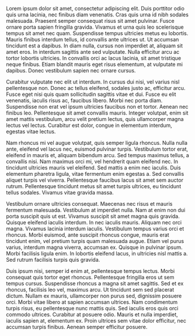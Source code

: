Lorem ipsum dolor sit amet, consectetur adipiscing elit. Duis porttitor odio quis urna lacinia, nec finibus diam venenatis. Cras quis urna id nibh sodales malesuada. Praesent semper consequat risus sit amet pulvinar. Fusce ornare porta sapien fringilla gravida. Vivamus et urna quis leo scelerisque tempus sit amet nec quam. Suspendisse tempus ultricies metus eu lobortis. Mauris finibus interdum tellus, id convallis ante ultrices ut. Ut accumsan tincidunt est a dapibus. In diam nulla, cursus non imperdiet at, aliquam sit amet eros. In interdum sagittis ante sed vulputate. Nulla efficitur arcu ac tortor lobortis ultricies. In convallis orci ac lacus lacinia, sit amet tristique neque finibus. Etiam blandit mauris eget risus elementum, at vulputate mi dapibus. Donec vestibulum sapien nec ornare cursus.

Curabitur vulputate nec elit ut interdum. In cursus dui nisi, vel varius nisl pellentesque non. Donec ac tellus eleifend, sodales justo ac, efficitur arcu. Fusce eget nisi quis quam sollicitudin sagittis vitae et dui. Fusce eu elit venenatis, iaculis risus ac, faucibus libero. Morbi nec porta diam. Suspendisse non erat vel ipsum ultricies faucibus non et tortor. Aenean nec finibus leo. Pellentesque sit amet convallis mauris. Integer volutpat, enim sit amet mattis vestibulum, arcu velit pretium lectus, quis ullamcorper magna lectus vel lectus. Curabitur est dolor, congue in elementum interdum, egestas vitae lectus.

Nam rhoncus mi vel augue volutpat, quis semper ligula rhoncus. Nulla nulla ante, eleifend vel lacus nec, euismod pulvinar turpis. Vestibulum tortor erat, eleifend in mauris et, aliquam bibendum arcu. Sed tempus maximus tellus, a convallis nisi. Nam maximus orci mi, vel hendrerit quam eleifend nec. In tincidunt ultricies mauris vel eleifend. Sed mattis a enim nec iaculis. Duis elementum pharetra ligula, vitae fermentum enim egestas a. Sed convallis aliquet turpis vel viverra. Pellentesque faucibus lacus sit amet sem auctor rutrum. Pellentesque tincidunt metus sit amet turpis ultrices, eu tincidunt tellus sodales. Vivamus vitae gravida massa.

Vestibulum ornare ultricies consequat. Maecenas nec risus et mauris fermentum malesuada. Vestibulum at imperdiet nulla. Nam at enim non dui porta suscipit quis ut est. Vivamus suscipit sit amet magna quis gravida. Quisque eleifend iaculis interdum. In nec iaculis mauris. Aliquam nec orci magna. Vivamus lacinia interdum iaculis. Vestibulum tempus varius orci et rhoncus. Morbi euismod, ante suscipit rhoncus congue, mauris erat tincidunt enim, vel pretium turpis quam malesuada augue. Etiam vel purus varius, interdum magna viverra, accumsan ex. Quisque in pulvinar ipsum. Morbi facilisis ligula enim. In lobortis eleifend lacus, in ultricies nisl mattis a. Sed rutrum facilisis turpis quis gravida.

Duis ipsum nisi, semper id enim at, pellentesque tempus lectus. Morbi consequat quis tortor eget rhoncus. Pellentesque fringilla eros ut sem tempus cursus. Suspendisse rhoncus a magna sit amet sagittis. Sed et ex rhoncus, facilisis leo vel, maximus arcu. Ut tincidunt sem sed placerat dictum. Nullam ex mauris, ullamcorper non purus sed, dignissim posuere orci. Morbi vitae libero at sapien accumsan ultrices. Nam condimentum turpis risus, eu pellentesque nunc mattis quis. Sed iaculis eros quis orci commodo ultrices. Curabitur at posuere odio. Mauris et nulla imperdiet, iaculis sapien at, elementum ex. Proin ultrices sem vitae dolor efficitur, nec accumsan turpis finibus. Aenean semper efficitur posuere.
